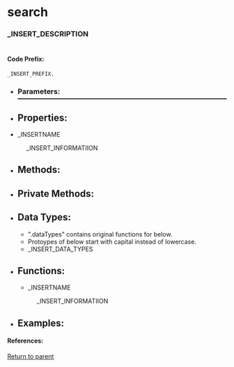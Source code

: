 # <a name="title"/> search
### <a name="description"/> _INSERT_DESCRIPTION
#

#### <a name="codeprefix"/> Code Prefix:
    _INSERT_PREFIX.  
	
* <a name="parameters"/> <h3> Parameters: </h3> <hr style="height:2px;border:none;margin-top: -10px;">

* <a name="properties"/> <h2> Properties: </h2>

* <a name="_INSERTNAME"/> _INSERTNAME <p style="padding-left: 20px;"> _INSERT_INFORMATIION </p>

* <a name="methods"/> <h2> Methods: </h2>

* <a name="privatemethods"/> <h2> Private Methods: </h2>

* <a name="datatypes"/> <h2> Data Types: </h2>

	* ".dataTypes" contains original functions for below.
	* Protoypes of below start with capital instead of lowercase.
	* _INSERT_DATA_TYPES

* <a name="functions"/> <h2> Functions: </h2>

	* <a name="_INSERTNAME"/> _INSERTNAME <p style="padding-left: 20px;"> _INSERT_INFORMATIION </p>

* <a name="examples"/> <h2> Examples: </h2>

#### References: 
  
[Return to parent](/README.md)